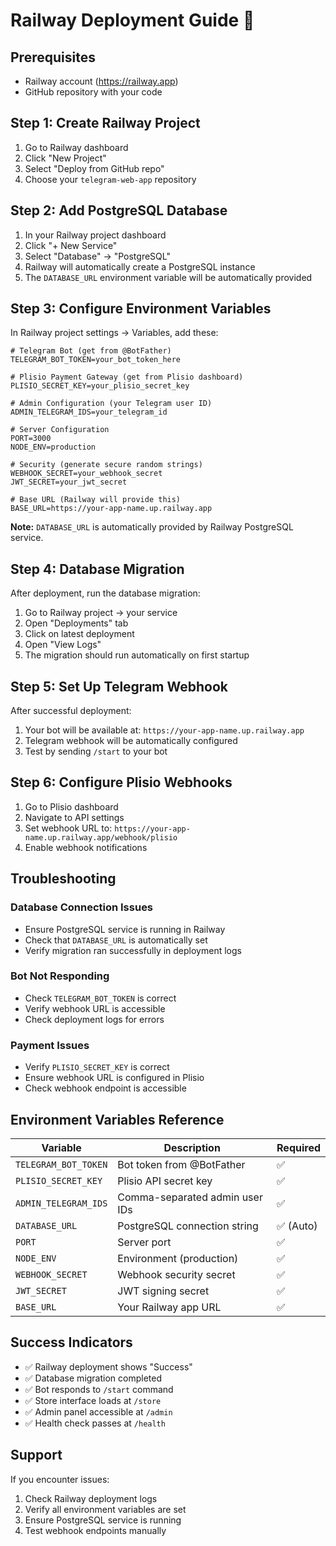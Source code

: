 # Railway Deployment Guide 🚀

## Prerequisites
- Railway account (https://railway.app)
- GitHub repository with your code

## Step 1: Create Railway Project
1. Go to Railway dashboard
2. Click "New Project"
3. Select "Deploy from GitHub repo"
4. Choose your `telegram-web-app` repository

## Step 2: Add PostgreSQL Database
1. In your Railway project dashboard
2. Click "+ New Service"
3. Select "Database" → "PostgreSQL"
4. Railway will automatically create a PostgreSQL instance
5. The `DATABASE_URL` environment variable will be automatically provided

## Step 3: Configure Environment Variables
In Railway project settings → Variables, add these:

```env
# Telegram Bot (get from @BotFather)
TELEGRAM_BOT_TOKEN=your_bot_token_here

# Plisio Payment Gateway (get from Plisio dashboard)
PLISIO_SECRET_KEY=your_plisio_secret_key

# Admin Configuration (your Telegram user ID)
ADMIN_TELEGRAM_IDS=your_telegram_id

# Server Configuration
PORT=3000
NODE_ENV=production

# Security (generate secure random strings)
WEBHOOK_SECRET=your_webhook_secret
JWT_SECRET=your_jwt_secret

# Base URL (Railway will provide this)
BASE_URL=https://your-app-name.up.railway.app
```

**Note:** `DATABASE_URL` is automatically provided by Railway PostgreSQL service.

## Step 4: Database Migration
After deployment, run the database migration:

1. Go to Railway project → your service
2. Open "Deployments" tab
3. Click on latest deployment
4. Open "View Logs"
5. The migration should run automatically on first startup

## Step 5: Set Up Telegram Webhook
After successful deployment:

1. Your bot will be available at: `https://your-app-name.up.railway.app`
2. Telegram webhook will be automatically configured
3. Test by sending `/start` to your bot

## Step 6: Configure Plisio Webhooks
1. Go to Plisio dashboard
2. Navigate to API settings
3. Set webhook URL to: `https://your-app-name.up.railway.app/webhook/plisio`
4. Enable webhook notifications

## Troubleshooting

### Database Connection Issues
- Ensure PostgreSQL service is running in Railway
- Check that `DATABASE_URL` is automatically set
- Verify migration ran successfully in deployment logs

### Bot Not Responding
- Check `TELEGRAM_BOT_TOKEN` is correct
- Verify webhook URL is accessible
- Check deployment logs for errors

### Payment Issues
- Verify `PLISIO_SECRET_KEY` is correct
- Ensure webhook URL is configured in Plisio
- Check webhook endpoint is accessible

## Environment Variables Reference

| Variable | Description | Required |
|----------|-------------|----------|
| `TELEGRAM_BOT_TOKEN` | Bot token from @BotFather | ✅ |
| `PLISIO_SECRET_KEY` | Plisio API secret key | ✅ |
| `ADMIN_TELEGRAM_IDS` | Comma-separated admin user IDs | ✅ |
| `DATABASE_URL` | PostgreSQL connection string | ✅ (Auto) |
| `PORT` | Server port | ✅ |
| `NODE_ENV` | Environment (production) | ✅ |
| `WEBHOOK_SECRET` | Webhook security secret | ✅ |
| `JWT_SECRET` | JWT signing secret | ✅ |
| `BASE_URL` | Your Railway app URL | ✅ |

## Success Indicators
- ✅ Railway deployment shows "Success"
- ✅ Database migration completed
- ✅ Bot responds to `/start` command
- ✅ Store interface loads at `/store`
- ✅ Admin panel accessible at `/admin`
- ✅ Health check passes at `/health`

## Support
If you encounter issues:
1. Check Railway deployment logs
2. Verify all environment variables are set
3. Ensure PostgreSQL service is running
4. Test webhook endpoints manually